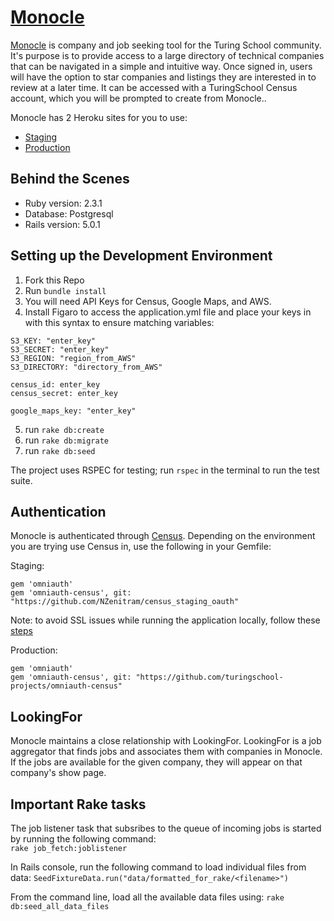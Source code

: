 # [Monocle](https://turingmonocle-production.herokuapp.com)

[Monocle](https://turingmonocle-production.herokuapp.com) is company and job seeking tool for the Turing School community. It's purpose is to provide access to a large directory of technical companies that can be navigated in a simple and intuitive way. Once signed in, users will have the option to star companies and listings they are interested in to review at a later time. It can be accessed with a TuringSchool Census account, which you will be prompted to create from Monocle..

Monocle has 2 Heroku sites for you to use:
* [Staging](https://turingmonocle-staging.herokuapp.com)
* [Production](https://monocle.turing.io)

## Behind the Scenes

* Ruby version: 2.3.1
* Database: Postgresql
* Rails version: 5.0.1

## Setting up the Development Environment

 1. Fork this Repo
 2. Run `bundle install`
 3. You will need API Keys for Census, Google Maps, and AWS.
 4. Install Figaro to access the application.yml file and place your keys in with this syntax to ensure matching variables:

 ```
 S3_KEY: "enter_key"
 S3_SECRET: "enter_key"
 S3_REGION: "region_from_AWS"
 S3_DIRECTORY: "directory_from_AWS"

 census_id: enter_key
 census_secret: enter_key

 google_maps_key: "enter_key"
```

 5. run `rake db:create`
 6. run `rake db:migrate`
 7. run `rake db:seed`


 The project uses RSPEC for testing; run `rspec` in the terminal to run the test suite.
 
## Authentication 
Monocle is authenticated through [Census](https://github.com/turingschool-projects/omniauth-census). Depending on the environment you are trying use Census in, use the following in your Gemfile: 

Staging: 
```
gem 'omniauth'
gem 'omniauth-census', git: "https://github.com/NZenitram/census_staging_oauth"
```
Note: to avoid SSL issues while running the application locally, follow these [steps](https://github.com/NZenitram/census_staging_oauth#important-note)

Production: 
```
gem 'omniauth'
gem 'omniauth-census', git: "https://github.com/turingschool-projects/omniauth-census"
```
## LookingFor
Monocle maintains a close relationship with LookingFor. LookingFor is a job aggregator that finds jobs and associates them with companies in Monocle. If the jobs are available for the given company, they will appear on that company's show page. 

## Important Rake tasks
The job listener task that subsribes to the queue of incoming jobs is started by running the following command:  
`rake job_fetch:joblistener`

In Rails console, run the following command to load individual files from data: 
`SeedFixtureData.run("data/formatted_for_rake/<filename>")`

From the command line, load all the available data files using: 
`rake db:seed_all_data_files`

